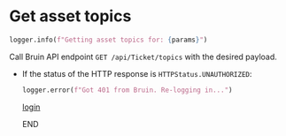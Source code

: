# Get asset topics

```python
logger.info(f"Getting asset topics for: {params}")
```

Call Bruin API endpoint `GET /api/Ticket/topics` with the desired payload.

* If the status of the HTTP response is `HTTPStatus.UNAUTHORIZED`:
    ```python
    logger.error(f"Got 401 from Bruin. Re-logging in...")
    ```
    [login](../../clients/bruin_client/login.md)

    END
